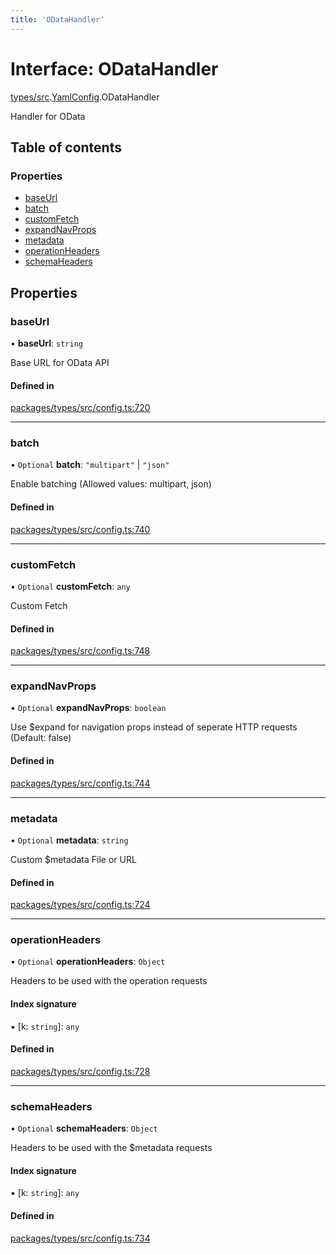```yaml
---
title: 'ODataHandler'
---
```


# Interface: ODataHandler

[types/src](../modules/types_src).[YamlConfig](../modules/types_src.YamlConfig).ODataHandler

Handler for OData

## Table of contents

### Properties

- [baseUrl](types_src.YamlConfig.ODataHandler#baseurl)
- [batch](types_src.YamlConfig.ODataHandler#batch)
- [customFetch](types_src.YamlConfig.ODataHandler#customfetch)
- [expandNavProps](types_src.YamlConfig.ODataHandler#expandnavprops)
- [metadata](types_src.YamlConfig.ODataHandler#metadata)
- [operationHeaders](types_src.YamlConfig.ODataHandler#operationheaders)
- [schemaHeaders](types_src.YamlConfig.ODataHandler#schemaheaders)

## Properties

### baseUrl

• **baseUrl**: `string`

Base URL for OData API

#### Defined in

[packages/types/src/config.ts:720](https://github.com/Urigo/graphql-mesh/blob/master/packages/types/src/config.ts#L720)

___

### batch

• `Optional` **batch**: ``"multipart"`` \| ``"json"``

Enable batching (Allowed values: multipart, json)

#### Defined in

[packages/types/src/config.ts:740](https://github.com/Urigo/graphql-mesh/blob/master/packages/types/src/config.ts#L740)

___

### customFetch

• `Optional` **customFetch**: `any`

Custom Fetch

#### Defined in

[packages/types/src/config.ts:748](https://github.com/Urigo/graphql-mesh/blob/master/packages/types/src/config.ts#L748)

___

### expandNavProps

• `Optional` **expandNavProps**: `boolean`

Use $expand for navigation props instead of seperate HTTP requests (Default: false)

#### Defined in

[packages/types/src/config.ts:744](https://github.com/Urigo/graphql-mesh/blob/master/packages/types/src/config.ts#L744)

___

### metadata

• `Optional` **metadata**: `string`

Custom $metadata File or URL

#### Defined in

[packages/types/src/config.ts:724](https://github.com/Urigo/graphql-mesh/blob/master/packages/types/src/config.ts#L724)

___

### operationHeaders

• `Optional` **operationHeaders**: `Object`

Headers to be used with the operation requests

#### Index signature

▪ [k: `string`]: `any`

#### Defined in

[packages/types/src/config.ts:728](https://github.com/Urigo/graphql-mesh/blob/master/packages/types/src/config.ts#L728)

___

### schemaHeaders

• `Optional` **schemaHeaders**: `Object`

Headers to be used with the $metadata requests

#### Index signature

▪ [k: `string`]: `any`

#### Defined in

[packages/types/src/config.ts:734](https://github.com/Urigo/graphql-mesh/blob/master/packages/types/src/config.ts#L734)
